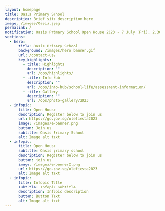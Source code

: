 ```yaml
---
layout: homepage
title: Oasis Primary School
description: Brief site description here
image: /images/Oasis.jpeg
permalink: /
notification: Oasis Primary School Open House 2023 - 7 July (Fri), 2.30pm - 4.30pm
sections:
  - hero:
      title: Oasis Primary School
      background: /images/hero banner.gif
      url: /contact-us/
      key_highlights:
        - title: Highlights
          description: ""
          url: /ops/highlights/
        - title: Info Hub
          description: ""
          url: /ops/info-hub/school-life/assessment-information/
        - title: Gallery
          description: ""
          url: /ops/photo-gallery/2023
  - infopic:
      title: Open House
      description: Register below to join us
      url: https://go.gov.sg/olefiesta2023
      image: /images/e-banner.png
      button: Join us
      subtitle: Oasis Primary School
      alt: Image alt text
  - infopic:
      title: Open House
      subtitle: Oasis primary school
      description: Register below to join us
      button: join us
      image: /images/e-banner2.png
      url: https://go.gov.sg/olefiesta2023
      alt: Image alt text
  - infopic:
      title: Infopic Title
      subtitle: Infopic Subtitle
      description: Infopic description
      button: Button Text
      alt: Image alt text
---
```

